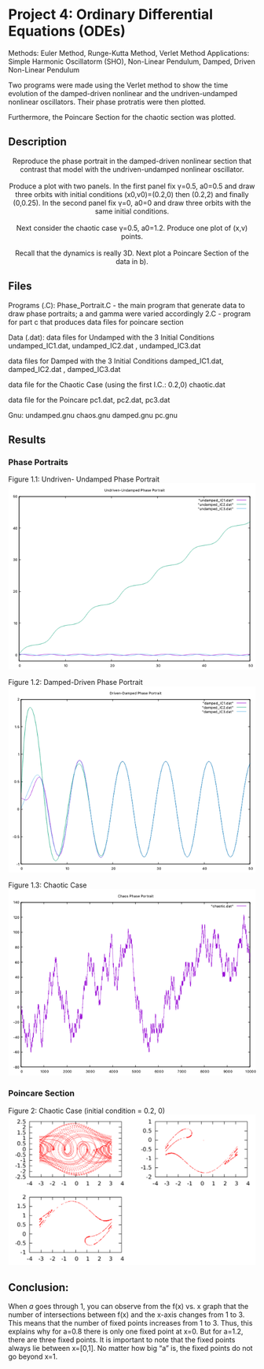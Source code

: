 # Project 4: Ordinary Differential Equations (ODEs)

Methods: Euler Method, Runge-Kutta Method, Verlet Method
Applications: Simple Harmonic Oscillatorm (SHO), Non-Linear Pendulum, Damped, Driven Non-Linear Pendulum

Two programs were made using the Verlet method to show the time evolution of the damped-driven nonlinear and the undriven-undamped nonlinear oscillators. Their phase protratis were then plotted.

Furthermore, the Poincare Section for the chaotic section was plotted. 

## Description

<p align="center">
    Reproduce the phase portrait in the damped-driven nonlinear section that contrast that model with the undriven-undamped nonlinear oscillator.
<br><br>
  Produce a plot with two panels.   In the first panel fix γ=0.5, a0=0.5 and draw three orbits with initial conditions (x0,v0)=(0.2,0) then (0.2,2) and finally (0,0.25).   In the second panel fix γ=0, a0=0 and draw three orbits with the same initial conditions.
<br><br>
  Next consider the chaotic case γ=0.5, a0=1.2. Produce one plot of (x,v) points.
<br><br>
  Recall that the dynamics is really 3D.   Next plot a Poincare Section of the data in b).
</p>

## Files
Programs (.C):
Phase_Portrait.C   -  the main program that generate data to draw phase portraits; a and gamma were varied accordingly 
2.C   -  program for part c that produces data files for poincare section

Data (.dat):
data files for Undamped with the 3 Initial Conditions 
undamped_IC1.dat, undamped_IC2.dat , undamped_IC3.dat  

data files for Damped with the 3 Initial Conditions 
damped_IC1.dat, damped_IC2.dat , damped_IC3.dat 

data file for the Chaotic Case (using the first I.C.: 0.2,0)
chaotic.dat 

data file for the Poincare
pc1.dat, pc2.dat, pc3.dat 

Gnu:
undamped.gnu		chaos.gnu
damped.gnu		pc.gnu

## Results
### Phase Portraits
Figure 1.1: Undriven- Undamped Phase Portrait <br>
![Plot for Undriven-Undamped](Phase_Portraits/Undamped/undamped_plot.png?raw=true "Title")

Figure 1.2: Damped-Driven Phase Portrait <br>
![Plot for Damped-Driven](Phase_Portraits/Damped/damped_plot.png?raw=true "Title")

Figure 1.3: Chaotic Case <br>
![Plot for Chaos](Phase_Portraits/Chaotic/chaos.png?raw=true "Title")

### Poincare Section 
Figure 2: Chaotic Case (initial condition = 0.2, 0)
![Plot for Poincare](Poincare/pc.png?raw=true "Title")



## Conclusion:
When $a$ goes through 1, you can observe from the f(x) vs. x graph that the number of intersections between f(x) and the x-axis changes from 1 to 3. This means that the number of fixed points increases from 1 to 3. Thus, this explains why for a=0.8 there is only one fixed point at x=0. But for a=1.2, there are three fixed points. 
It is important to note that the fixed points always lie between x=[0,1]. No matter how big “a” is, the fixed points do not go beyond x=1. 
